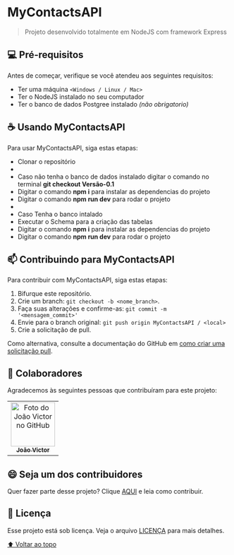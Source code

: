 # MyContactsAPI

> Projeto desenvolvido totalmente em NodeJS com framework Express

## 💻 Pré-requisitos

Antes de começar, verifique se você atendeu aos seguintes requisitos:
<!---Estes são apenas requisitos de exemplo. Adicionar, duplicar ou remover conforme necessário--->
* Ter uma máquina `<Windows / Linux / Mac>`
* Ter o NodeJS instalado no seu computador
* Ter o banco de dados Postgree instalado *(não obrigatorio)*

## ☕ Usando MyContactsAPI

Para usar MyContactsAPI, siga estas etapas:

- Clonar o repositório
-
- Caso não tenha o banco de dados instalado digitar o comando no terminal **git checkout Versão-0.1**
- Digitar o comando **npm i** para instalar as dependencias do projeto
- Digitar o comando **npm run dev** para rodar o projeto
-
- Caso Tenha o banco intalado
- Executar o Schema para a criação das tabelas
- Digitar o comando **npm i** para instalar as dependencias do projeto
- Digitar o comando **npm run dev** para rodar o projeto

## 📫 Contribuindo para MyContactsAPI
<!---Se o seu README for longo ou se você tiver algum processo ou etapas específicas que deseja que os contribuidores sigam, considere a criação de um arquivo CONTRIBUTING.md separado--->
Para contribuir com MyContactsAPI, siga estas etapas:

1. Bifurque este repositório.
2. Crie um branch: `git checkout -b <nome_branch>`.
3. Faça suas alterações e confirme-as: `git commit -m '<mensagem_commit>'`
4. Envie para o branch original: `git push origin MyContactsAPI / <local>`
5. Crie a solicitação de pull.

Como alternativa, consulte a documentação do GitHub em [como criar uma solicitação pull](https://help.github.com/en/github/collaborating-with-issues-and-pull-requests/creating-a-pull-request).

## 🤝 Colaboradores

Agradecemos às seguintes pessoas que contribuíram para este projeto:

<table>
  <tr>
    <td align="center">
      <a href="#">
        <img src="https://avatars2.githubusercontent.com/u/60666522?s=400&u=9e80b1316a08ea2412d2ed74d9755d09938eba63&v=4" width="100px;" alt="Foto do João Victor no GitHub"/><br>
        <sub>
          <b>João Victor</b>
        </sub>
      </a>
    </td>
  </tr>
</table>


## 😄 Seja um dos contribuidores<br>

Quer fazer parte desse projeto? Clique [AQUI](CONTRIBUTING.md) e leia como contribuir.

## 📝 Licença

Esse projeto está sob licença. Veja o arquivo [LICENÇA](LICENSE.md) para mais detalhes.

[⬆ Voltar ao topo](#nome-do-projeto)<br>
